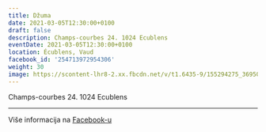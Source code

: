 ```yaml
---
title: Džuma
date: 2021-03-05T12:30:00+0100
draft: false
description: Champs-courbes 24. 1024 Ecublens
eventDate: 2021-03-05T12:30:00+0100
location: Écublens, Vaud
facebook_id: '254713972954306'
weight: 30
image: https://scontent-lhr8-2.xx.fbcdn.net/v/t1.6435-9/155294275_3695079563921169_4909597834044538694_n.jpg?_nc_cat=101&ccb=1-7&_nc_sid=9e60e4&_nc_ohc=JDKjvRz7cZ8Q7kNvwENu8AI&_nc_oc=AdmNFcvlzqHmdsNUaO5J7MgYyOn4CDHweYNvbAecAZK6N62OkzN1YxKCZwOtJ7wO8Nk&_nc_zt=23&_nc_ht=scontent-lhr8-2.xx&edm=ABTKTjYEAAAA&_nc_gid=U1CHAqzCHPSxX9XJI_RYzA&oh=00_AfRjLWAifmagCmzuWQ-RTjoViivId7jJrAka8eDQXuY12Q&oe=68B645DB
---
```


Champs-courbes 24. 1024 Ecublens

---

Više informacija na [Facebook-u](https://facebook.com/events/254713972954306)